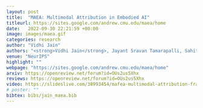 ```yaml
---
layout: post
title:  "MAEA: Multimodal Attribution in Embodied AI"
titleurl: https://sites.google.com/andrew.cmu.edu/maea/home
date:   2022-09-30 22:21:59 +00:00
image: images/maea.gif
categories: research
author: "Vidhi Jain"
authors: "<strong>Vidhi Jain</strong>, Jayant Sravan Tamarapalli, Sahiti Yerramilli, and Yonatan Bisk." 
venue: "NeurIPS"
highlight: ""
webpage: "https://sites.google.com/andrew.cmu.edu/maea/home"
arxiv: https://openreview.net/forum?id=OUs2us5Xhx
reviews: https://openreview.net/forum?id=OUs2us5Xhx
video: https://slideslive.com/38993454/mafea-multimodal-attribution-framework-for-embodied-ai?ref=search-presentations-VIDHI+JAIN
# poster: ""
bibtex: bibs/jain_maea.bib
---
```

